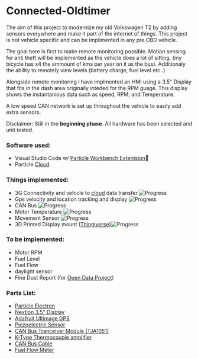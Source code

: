 # Connected-Oldtimer

The aim of this project to modernize my old Volkswagen T2 by adding sensors everywhere and make it part of the internet of things. This project is not vehicle specific and can be implimented in any pre OBD vehicle.

The goal here is first to make remote monitoring possible. Motion sensing for anti theft will be implemented as the vehicle does a lot of sitting. (my bicycle has x4 the ammount of kms per year on it as the bus). Additionaly the ability to remotely view levels (battery charge, fuel level etc..)

Alongside remote monitoring I have implmented an HMI using a 3.5" Display that fits in the dash area originally inteded for the RPM guage. This display shows the instantanious data such as speed, RPM, and Temperature.

A low speed CAN network is set up throughout the vehicle to easily add extra sensors.


Disclaimer: Still in the __beginning phase__. All hardware has been selected and unit tested.

### Software used:
- Visual Studio Code w/ [Particle Workbench Extentsion](https://marketplace.visualstudio.com/items?itemName=particle.particle-vscode-pack)🤘
- Particle [Cloud](https://www.particle.io/device-cloud/) 

### Things implemented:

- 3G Connectivity and vehicle to [cloud](https://www.particle.io/device-cloud/) data transfer   ![Progress](http://progressed.io/bar/100)
- Gps velocity and location tracking and display  ![Progress](http://progressed.io/bar/100)
- CAN Bus ![Progress](http://progressed.io/bar/100)
- Motor Temperature ![Progress](http://progressed.io/bar/80)
- Movement Sensor ![Progress](http://progressed.io/bar/25)
- 3D Printed Display mount ([Thingiverse](https://www.thingiverse.com/thing:2223484))![Progress](http://progressed.io/bar/80)

### To be implemented:

- Motor RPM
- Fuel Level
- Fuel Flow
- daylight sensor
- Fine Dust Report (for [Open Data Project](https://luftdaten.info/))

### Parts List:

- [Particle Electron](https://www.particle.io/cellular/)
- [Nextion 3.5" Display](https://www.itead.cc/nextion-nx4832t035.html)
- [Adafruit Ultimage GPS](https://www.adafruit.com/product/746)
- [Piezoelectric Sensor](https://www.digikey.de/product-detail/de/murata-electronics/7BB-20-6L0/490-7712-ND/4358152?utm_adgroup=Buzzer+Elements%2C+Piezo+Benders&mkwid=sdpYcvxN4&pcrid=340842080350&pkw=&pmt=&pdv=c&productid=4358152&slid=&gclid=CjwKCAjwq-TmBRBdEiwAaO1en7SKzERGe0ExhqXDZEztK8s2fRCffiLP5_EfisI5quuC8e3fuQmO5BoC3RUQAvD_BwE)
- [CAN Bus Tranceiver Module (TJA1051)](https://www.nxp.com/products/analog/interfaces/in-vehicle-network/can-transceiver-and-controllers/high-speed-can-transceiver:TJA1051)
- [K-Type Thermocouple amplifier](https://www.ebay.de/itm/DC-5V-MAX6675-Module-K-Type-Thermocouple-Temperature-Sensor-M6-for-Arduino/172165516851?hash=item2815dd4e33:g:~eMAAOSw0QFXDRCH)
- [CAN Bus Cable](https://www.conrad.de/de/p/busleitung-unitronic-bus-2-x-2-x-0-22-mm-violett-lapp-2170261-meterware-604030.html
)
- [Fuel Flow Meter](https://www.conrad.com/p/bt-bio-tech-fch-m-pom-lc-ad-6-mm-low-flow-flowmeter-non-corrosive-liquids-water-diesel-oil-150392?searchTerm=150392&searchType=suggest&searchSuggest=product)



